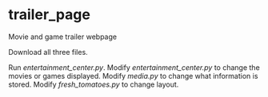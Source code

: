# trailer_page
Movie and game trailer webpage

Download all three files.

Run _entertainment_center.py_.
Modify _entertainment_center.py_ to change the movies or games displayed.
Modify _media.py_ to change what information is stored.
Modify _fresh_tomatoes.py_ to change layout.
